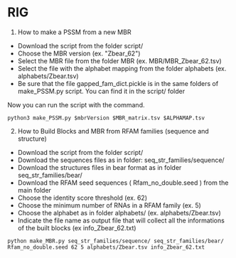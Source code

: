 # RIG

1. How to make a PSSM from a new MBR

* Download the script from the folder script/
* Choose the MBR version (ex. "Zbear_62")
* Select the MBR file from the folder MBR (ex. MBR/MBR_Zbear_62.tsv)
* Select the file with the alphabet mapping from the folder alphabets (ex. alphabets/Zbear.tsv)
* Be sure that the file gapped_fam_dict.pickle is in the same folders of make_PSSM.py script. You can find it in the script/ folder

Now you can run the script with the command.

`python3 make_PSSM.py $mbrVersion $MBR_matrix.tsv $ALPHAMAP.tsv`




2. How to Build Blocks and MBR from RFAM families (sequence and structure)

* Download the script from the folder script/
* Download the sequences files as in folder: seq_str_families/sequence/
* Download the structures files in bear format as in folder seq_str_families/bear/
* Download the RFAM seed sequences ( Rfam_no_double.seed ) from the main folder
* Choose the identity score threshold (ex. 62)
* Choose the minimum number of RNAs in a RFAM family (ex. 5)
* Choose the alphabet as in folder alphabets/ (ex. alphabets/Zbear.tsv)
* Indicate the file name as output file that will collect all the informations of the built blocks (ex info_Zbear_62.txt)

`python make_MBR.py seq_str_families/sequence/ seq_str_families/bear/ Rfam_no_double.seed 62 5 alphabets/Zbear.tsv info_Zbear_62.txt`


